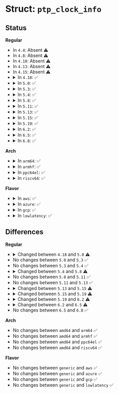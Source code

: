 # Struct: <code>ptp_clock_info</code>

## Status
<b>Regular</b>
<ul>
<li>
In <code>4.4</code>: Absent ⚠️
</li>
<li>
In <code>4.8</code>: Absent ⚠️
</li>
<li>
In <code>4.10</code>: Absent ⚠️
</li>
<li>
In <code>4.13</code>: Absent ⚠️
</li>
<li>
In <code>4.15</code>: Absent ⚠️
</li>
<li>
<details>
<summary>In <code>4.18</code>: ✅</summary>

```c
struct ptp_clock_info {
    struct module *owner;
    char name[16];
    s32 max_adj;
    int n_alarm;
    int n_ext_ts;
    int n_per_out;
    int n_pins;
    int pps;
    struct ptp_pin_desc *pin_config;
    int (*adjfine)(struct ptp_clock_info *, long int);
    int (*adjfreq)(struct ptp_clock_info *, s32);
    int (*adjtime)(struct ptp_clock_info *, s64);
    int (*gettime64)(struct ptp_clock_info *, struct timespec64 *);
    int (*getcrosststamp)(struct ptp_clock_info *, struct system_device_crosststamp *);
    int (*settime64)(struct ptp_clock_info *, const struct timespec64 *);
    int (*enable)(struct ptp_clock_info *, struct ptp_clock_request *, int);
    int (*verify)(struct ptp_clock_info *, unsigned int, enum ptp_pin_function, unsigned int);
    long int (*do_aux_work)(struct ptp_clock_info *);
};
```
</details>
</li>
<li>
<details>
<summary>In <code>5.0</code>: ✅</summary>

```c
struct ptp_clock_info {
    struct module *owner;
    char name[16];
    s32 max_adj;
    int n_alarm;
    int n_ext_ts;
    int n_per_out;
    int n_pins;
    int pps;
    struct ptp_pin_desc *pin_config;
    int (*adjfine)(struct ptp_clock_info *, long int);
    int (*adjfreq)(struct ptp_clock_info *, s32);
    int (*adjtime)(struct ptp_clock_info *, s64);
    int (*gettime64)(struct ptp_clock_info *, struct timespec64 *);
    int (*gettimex64)(struct ptp_clock_info *, struct timespec64 *, struct ptp_system_timestamp *);
    int (*getcrosststamp)(struct ptp_clock_info *, struct system_device_crosststamp *);
    int (*settime64)(struct ptp_clock_info *, const struct timespec64 *);
    int (*enable)(struct ptp_clock_info *, struct ptp_clock_request *, int);
    int (*verify)(struct ptp_clock_info *, unsigned int, enum ptp_pin_function, unsigned int);
    long int (*do_aux_work)(struct ptp_clock_info *);
};
```
</details>
</li>
<li>
<details>
<summary>In <code>5.3</code>: ✅</summary>

```c
struct ptp_clock_info {
    struct module *owner;
    char name[16];
    s32 max_adj;
    int n_alarm;
    int n_ext_ts;
    int n_per_out;
    int n_pins;
    int pps;
    struct ptp_pin_desc *pin_config;
    int (*adjfine)(struct ptp_clock_info *, long int);
    int (*adjfreq)(struct ptp_clock_info *, s32);
    int (*adjtime)(struct ptp_clock_info *, s64);
    int (*gettime64)(struct ptp_clock_info *, struct timespec64 *);
    int (*gettimex64)(struct ptp_clock_info *, struct timespec64 *, struct ptp_system_timestamp *);
    int (*getcrosststamp)(struct ptp_clock_info *, struct system_device_crosststamp *);
    int (*settime64)(struct ptp_clock_info *, const struct timespec64 *);
    int (*enable)(struct ptp_clock_info *, struct ptp_clock_request *, int);
    int (*verify)(struct ptp_clock_info *, unsigned int, enum ptp_pin_function, unsigned int);
    long int (*do_aux_work)(struct ptp_clock_info *);
};
```
</details>
</li>
<li>
<details>
<summary>In <code>5.4</code>: ✅</summary>

```c
struct ptp_clock_info {
    struct module *owner;
    char name[16];
    s32 max_adj;
    int n_alarm;
    int n_ext_ts;
    int n_per_out;
    int n_pins;
    int pps;
    struct ptp_pin_desc *pin_config;
    int (*adjfine)(struct ptp_clock_info *, long int);
    int (*adjfreq)(struct ptp_clock_info *, s32);
    int (*adjtime)(struct ptp_clock_info *, s64);
    int (*gettime64)(struct ptp_clock_info *, struct timespec64 *);
    int (*gettimex64)(struct ptp_clock_info *, struct timespec64 *, struct ptp_system_timestamp *);
    int (*getcrosststamp)(struct ptp_clock_info *, struct system_device_crosststamp *);
    int (*settime64)(struct ptp_clock_info *, const struct timespec64 *);
    int (*enable)(struct ptp_clock_info *, struct ptp_clock_request *, int);
    int (*verify)(struct ptp_clock_info *, unsigned int, enum ptp_pin_function, unsigned int);
    long int (*do_aux_work)(struct ptp_clock_info *);
};
```
</details>
</li>
<li>
<details>
<summary>In <code>5.8</code>: ✅</summary>

```c
struct ptp_clock_info {
    struct module *owner;
    char name[16];
    s32 max_adj;
    int n_alarm;
    int n_ext_ts;
    int n_per_out;
    int n_pins;
    int pps;
    struct ptp_pin_desc *pin_config;
    int (*adjfine)(struct ptp_clock_info *, long int);
    int (*adjfreq)(struct ptp_clock_info *, s32);
    int (*adjphase)(struct ptp_clock_info *, s32);
    int (*adjtime)(struct ptp_clock_info *, s64);
    int (*gettime64)(struct ptp_clock_info *, struct timespec64 *);
    int (*gettimex64)(struct ptp_clock_info *, struct timespec64 *, struct ptp_system_timestamp *);
    int (*getcrosststamp)(struct ptp_clock_info *, struct system_device_crosststamp *);
    int (*settime64)(struct ptp_clock_info *, const struct timespec64 *);
    int (*enable)(struct ptp_clock_info *, struct ptp_clock_request *, int);
    int (*verify)(struct ptp_clock_info *, unsigned int, enum ptp_pin_function, unsigned int);
    long int (*do_aux_work)(struct ptp_clock_info *);
};
```
</details>
</li>
<li>
<details>
<summary>In <code>5.11</code>: ✅</summary>

```c
struct ptp_clock_info {
    struct module *owner;
    char name[16];
    s32 max_adj;
    int n_alarm;
    int n_ext_ts;
    int n_per_out;
    int n_pins;
    int pps;
    struct ptp_pin_desc *pin_config;
    int (*adjfine)(struct ptp_clock_info *, long int);
    int (*adjfreq)(struct ptp_clock_info *, s32);
    int (*adjphase)(struct ptp_clock_info *, s32);
    int (*adjtime)(struct ptp_clock_info *, s64);
    int (*gettime64)(struct ptp_clock_info *, struct timespec64 *);
    int (*gettimex64)(struct ptp_clock_info *, struct timespec64 *, struct ptp_system_timestamp *);
    int (*getcrosststamp)(struct ptp_clock_info *, struct system_device_crosststamp *);
    int (*settime64)(struct ptp_clock_info *, const struct timespec64 *);
    int (*enable)(struct ptp_clock_info *, struct ptp_clock_request *, int);
    int (*verify)(struct ptp_clock_info *, unsigned int, enum ptp_pin_function, unsigned int);
    long int (*do_aux_work)(struct ptp_clock_info *);
};
```
</details>
</li>
<li>
<details>
<summary>In <code>5.13</code>: ✅</summary>

```c
struct ptp_clock_info {
    struct module *owner;
    char name[16];
    s32 max_adj;
    int n_alarm;
    int n_ext_ts;
    int n_per_out;
    int n_pins;
    int pps;
    struct ptp_pin_desc *pin_config;
    int (*adjfine)(struct ptp_clock_info *, long int);
    int (*adjfreq)(struct ptp_clock_info *, s32);
    int (*adjphase)(struct ptp_clock_info *, s32);
    int (*adjtime)(struct ptp_clock_info *, s64);
    int (*gettime64)(struct ptp_clock_info *, struct timespec64 *);
    int (*gettimex64)(struct ptp_clock_info *, struct timespec64 *, struct ptp_system_timestamp *);
    int (*getcrosststamp)(struct ptp_clock_info *, struct system_device_crosststamp *);
    int (*settime64)(struct ptp_clock_info *, const struct timespec64 *);
    int (*enable)(struct ptp_clock_info *, struct ptp_clock_request *, int);
    int (*verify)(struct ptp_clock_info *, unsigned int, enum ptp_pin_function, unsigned int);
    long int (*do_aux_work)(struct ptp_clock_info *);
};
```
</details>
</li>
<li>
<details>
<summary>In <code>5.15</code>: ✅</summary>

```c
struct ptp_clock_info {
    struct module *owner;
    char name[32];
    s32 max_adj;
    int n_alarm;
    int n_ext_ts;
    int n_per_out;
    int n_pins;
    int pps;
    struct ptp_pin_desc *pin_config;
    int (*adjfine)(struct ptp_clock_info *, long int);
    int (*adjfreq)(struct ptp_clock_info *, s32);
    int (*adjphase)(struct ptp_clock_info *, s32);
    int (*adjtime)(struct ptp_clock_info *, s64);
    int (*gettime64)(struct ptp_clock_info *, struct timespec64 *);
    int (*gettimex64)(struct ptp_clock_info *, struct timespec64 *, struct ptp_system_timestamp *);
    int (*getcrosststamp)(struct ptp_clock_info *, struct system_device_crosststamp *);
    int (*settime64)(struct ptp_clock_info *, const struct timespec64 *);
    int (*enable)(struct ptp_clock_info *, struct ptp_clock_request *, int);
    int (*verify)(struct ptp_clock_info *, unsigned int, enum ptp_pin_function, unsigned int);
    long int (*do_aux_work)(struct ptp_clock_info *);
};
```
</details>
</li>
<li>
<details>
<summary>In <code>5.19</code>: ✅</summary>

```c
struct ptp_clock_info {
    struct module *owner;
    char name[32];
    s32 max_adj;
    int n_alarm;
    int n_ext_ts;
    int n_per_out;
    int n_pins;
    int pps;
    struct ptp_pin_desc *pin_config;
    int (*adjfine)(struct ptp_clock_info *, long int);
    int (*adjfreq)(struct ptp_clock_info *, s32);
    int (*adjphase)(struct ptp_clock_info *, s32);
    int (*adjtime)(struct ptp_clock_info *, s64);
    int (*gettime64)(struct ptp_clock_info *, struct timespec64 *);
    int (*gettimex64)(struct ptp_clock_info *, struct timespec64 *, struct ptp_system_timestamp *);
    int (*getcrosststamp)(struct ptp_clock_info *, struct system_device_crosststamp *);
    int (*settime64)(struct ptp_clock_info *, const struct timespec64 *);
    int (*getcycles64)(struct ptp_clock_info *, struct timespec64 *);
    int (*getcyclesx64)(struct ptp_clock_info *, struct timespec64 *, struct ptp_system_timestamp *);
    int (*getcrosscycles)(struct ptp_clock_info *, struct system_device_crosststamp *);
    int (*enable)(struct ptp_clock_info *, struct ptp_clock_request *, int);
    int (*verify)(struct ptp_clock_info *, unsigned int, enum ptp_pin_function, unsigned int);
    long int (*do_aux_work)(struct ptp_clock_info *);
};
```
</details>
</li>
<li>
<details>
<summary>In <code>6.2</code>: ✅</summary>

```c
struct ptp_clock_info {
    struct module *owner;
    char name[32];
    s32 max_adj;
    int n_alarm;
    int n_ext_ts;
    int n_per_out;
    int n_pins;
    int pps;
    struct ptp_pin_desc *pin_config;
    int (*adjfine)(struct ptp_clock_info *, long int);
    int (*adjphase)(struct ptp_clock_info *, s32);
    int (*adjtime)(struct ptp_clock_info *, s64);
    int (*gettime64)(struct ptp_clock_info *, struct timespec64 *);
    int (*gettimex64)(struct ptp_clock_info *, struct timespec64 *, struct ptp_system_timestamp *);
    int (*getcrosststamp)(struct ptp_clock_info *, struct system_device_crosststamp *);
    int (*settime64)(struct ptp_clock_info *, const struct timespec64 *);
    int (*getcycles64)(struct ptp_clock_info *, struct timespec64 *);
    int (*getcyclesx64)(struct ptp_clock_info *, struct timespec64 *, struct ptp_system_timestamp *);
    int (*getcrosscycles)(struct ptp_clock_info *, struct system_device_crosststamp *);
    int (*enable)(struct ptp_clock_info *, struct ptp_clock_request *, int);
    int (*verify)(struct ptp_clock_info *, unsigned int, enum ptp_pin_function, unsigned int);
    long int (*do_aux_work)(struct ptp_clock_info *);
};
```
</details>
</li>
<li>
<details>
<summary>In <code>6.5</code>: ✅</summary>

```c
struct ptp_clock_info {
    struct module *owner;
    char name[32];
    s32 max_adj;
    int n_alarm;
    int n_ext_ts;
    int n_per_out;
    int n_pins;
    int pps;
    struct ptp_pin_desc *pin_config;
    int (*adjfine)(struct ptp_clock_info *, long int);
    int (*adjphase)(struct ptp_clock_info *, s32);
    s32 (*getmaxphase)(struct ptp_clock_info *);
    int (*adjtime)(struct ptp_clock_info *, s64);
    int (*gettime64)(struct ptp_clock_info *, struct timespec64 *);
    int (*gettimex64)(struct ptp_clock_info *, struct timespec64 *, struct ptp_system_timestamp *);
    int (*getcrosststamp)(struct ptp_clock_info *, struct system_device_crosststamp *);
    int (*settime64)(struct ptp_clock_info *, const struct timespec64 *);
    int (*getcycles64)(struct ptp_clock_info *, struct timespec64 *);
    int (*getcyclesx64)(struct ptp_clock_info *, struct timespec64 *, struct ptp_system_timestamp *);
    int (*getcrosscycles)(struct ptp_clock_info *, struct system_device_crosststamp *);
    int (*enable)(struct ptp_clock_info *, struct ptp_clock_request *, int);
    int (*verify)(struct ptp_clock_info *, unsigned int, enum ptp_pin_function, unsigned int);
    long int (*do_aux_work)(struct ptp_clock_info *);
};
```
</details>
</li>
<li>
<details>
<summary>In <code>6.8</code>: ✅</summary>

```c
struct ptp_clock_info {
    struct module *owner;
    char name[32];
    s32 max_adj;
    int n_alarm;
    int n_ext_ts;
    int n_per_out;
    int n_pins;
    int pps;
    struct ptp_pin_desc *pin_config;
    int (*adjfine)(struct ptp_clock_info *, long int);
    int (*adjphase)(struct ptp_clock_info *, s32);
    s32 (*getmaxphase)(struct ptp_clock_info *);
    int (*adjtime)(struct ptp_clock_info *, s64);
    int (*gettime64)(struct ptp_clock_info *, struct timespec64 *);
    int (*gettimex64)(struct ptp_clock_info *, struct timespec64 *, struct ptp_system_timestamp *);
    int (*getcrosststamp)(struct ptp_clock_info *, struct system_device_crosststamp *);
    int (*settime64)(struct ptp_clock_info *, const struct timespec64 *);
    int (*getcycles64)(struct ptp_clock_info *, struct timespec64 *);
    int (*getcyclesx64)(struct ptp_clock_info *, struct timespec64 *, struct ptp_system_timestamp *);
    int (*getcrosscycles)(struct ptp_clock_info *, struct system_device_crosststamp *);
    int (*enable)(struct ptp_clock_info *, struct ptp_clock_request *, int);
    int (*verify)(struct ptp_clock_info *, unsigned int, enum ptp_pin_function, unsigned int);
    long int (*do_aux_work)(struct ptp_clock_info *);
};
```
</details>
</li>
</ul>
<b>Arch</b>
<ul>
<li>
<details>
<summary>In <code>arm64</code>: ✅</summary>

```c
struct ptp_clock_info {
    struct module *owner;
    char name[16];
    s32 max_adj;
    int n_alarm;
    int n_ext_ts;
    int n_per_out;
    int n_pins;
    int pps;
    struct ptp_pin_desc *pin_config;
    int (*adjfine)(struct ptp_clock_info *, long int);
    int (*adjfreq)(struct ptp_clock_info *, s32);
    int (*adjtime)(struct ptp_clock_info *, s64);
    int (*gettime64)(struct ptp_clock_info *, struct timespec64 *);
    int (*gettimex64)(struct ptp_clock_info *, struct timespec64 *, struct ptp_system_timestamp *);
    int (*getcrosststamp)(struct ptp_clock_info *, struct system_device_crosststamp *);
    int (*settime64)(struct ptp_clock_info *, const struct timespec64 *);
    int (*enable)(struct ptp_clock_info *, struct ptp_clock_request *, int);
    int (*verify)(struct ptp_clock_info *, unsigned int, enum ptp_pin_function, unsigned int);
    long int (*do_aux_work)(struct ptp_clock_info *);
};
```
</details>
</li>
<li>
<details>
<summary>In <code>armhf</code>: ✅</summary>

```c
struct ptp_clock_info {
    struct module *owner;
    char name[16];
    s32 max_adj;
    int n_alarm;
    int n_ext_ts;
    int n_per_out;
    int n_pins;
    int pps;
    struct ptp_pin_desc *pin_config;
    int (*adjfine)(struct ptp_clock_info *, long int);
    int (*adjfreq)(struct ptp_clock_info *, s32);
    int (*adjtime)(struct ptp_clock_info *, s64);
    int (*gettime64)(struct ptp_clock_info *, struct timespec64 *);
    int (*gettimex64)(struct ptp_clock_info *, struct timespec64 *, struct ptp_system_timestamp *);
    int (*getcrosststamp)(struct ptp_clock_info *, struct system_device_crosststamp *);
    int (*settime64)(struct ptp_clock_info *, const struct timespec64 *);
    int (*enable)(struct ptp_clock_info *, struct ptp_clock_request *, int);
    int (*verify)(struct ptp_clock_info *, unsigned int, enum ptp_pin_function, unsigned int);
    long int (*do_aux_work)(struct ptp_clock_info *);
};
```
</details>
</li>
<li>
<details>
<summary>In <code>ppc64el</code>: ✅</summary>

```c
struct ptp_clock_info {
    struct module *owner;
    char name[16];
    s32 max_adj;
    int n_alarm;
    int n_ext_ts;
    int n_per_out;
    int n_pins;
    int pps;
    struct ptp_pin_desc *pin_config;
    int (*adjfine)(struct ptp_clock_info *, long int);
    int (*adjfreq)(struct ptp_clock_info *, s32);
    int (*adjtime)(struct ptp_clock_info *, s64);
    int (*gettime64)(struct ptp_clock_info *, struct timespec64 *);
    int (*gettimex64)(struct ptp_clock_info *, struct timespec64 *, struct ptp_system_timestamp *);
    int (*getcrosststamp)(struct ptp_clock_info *, struct system_device_crosststamp *);
    int (*settime64)(struct ptp_clock_info *, const struct timespec64 *);
    int (*enable)(struct ptp_clock_info *, struct ptp_clock_request *, int);
    int (*verify)(struct ptp_clock_info *, unsigned int, enum ptp_pin_function, unsigned int);
    long int (*do_aux_work)(struct ptp_clock_info *);
};
```
</details>
</li>
<li>
<details>
<summary>In <code>riscv64</code>: ✅</summary>

```c
struct ptp_clock_info {
    struct module *owner;
    char name[16];
    s32 max_adj;
    int n_alarm;
    int n_ext_ts;
    int n_per_out;
    int n_pins;
    int pps;
    struct ptp_pin_desc *pin_config;
    int (*adjfine)(struct ptp_clock_info *, long int);
    int (*adjfreq)(struct ptp_clock_info *, s32);
    int (*adjtime)(struct ptp_clock_info *, s64);
    int (*gettime64)(struct ptp_clock_info *, struct timespec64 *);
    int (*gettimex64)(struct ptp_clock_info *, struct timespec64 *, struct ptp_system_timestamp *);
    int (*getcrosststamp)(struct ptp_clock_info *, struct system_device_crosststamp *);
    int (*settime64)(struct ptp_clock_info *, const struct timespec64 *);
    int (*enable)(struct ptp_clock_info *, struct ptp_clock_request *, int);
    int (*verify)(struct ptp_clock_info *, unsigned int, enum ptp_pin_function, unsigned int);
    long int (*do_aux_work)(struct ptp_clock_info *);
};
```
</details>
</li>
</ul>
<b>Flavor</b>
<ul>
<li>
<details>
<summary>In <code>aws</code>: ✅</summary>

```c
struct ptp_clock_info {
    struct module *owner;
    char name[16];
    s32 max_adj;
    int n_alarm;
    int n_ext_ts;
    int n_per_out;
    int n_pins;
    int pps;
    struct ptp_pin_desc *pin_config;
    int (*adjfine)(struct ptp_clock_info *, long int);
    int (*adjfreq)(struct ptp_clock_info *, s32);
    int (*adjtime)(struct ptp_clock_info *, s64);
    int (*gettime64)(struct ptp_clock_info *, struct timespec64 *);
    int (*gettimex64)(struct ptp_clock_info *, struct timespec64 *, struct ptp_system_timestamp *);
    int (*getcrosststamp)(struct ptp_clock_info *, struct system_device_crosststamp *);
    int (*settime64)(struct ptp_clock_info *, const struct timespec64 *);
    int (*enable)(struct ptp_clock_info *, struct ptp_clock_request *, int);
    int (*verify)(struct ptp_clock_info *, unsigned int, enum ptp_pin_function, unsigned int);
    long int (*do_aux_work)(struct ptp_clock_info *);
};
```
</details>
</li>
<li>
<details>
<summary>In <code>azure</code>: ✅</summary>

```c
struct ptp_clock_info {
    struct module *owner;
    char name[16];
    s32 max_adj;
    int n_alarm;
    int n_ext_ts;
    int n_per_out;
    int n_pins;
    int pps;
    struct ptp_pin_desc *pin_config;
    int (*adjfine)(struct ptp_clock_info *, long int);
    int (*adjfreq)(struct ptp_clock_info *, s32);
    int (*adjtime)(struct ptp_clock_info *, s64);
    int (*gettime64)(struct ptp_clock_info *, struct timespec64 *);
    int (*gettimex64)(struct ptp_clock_info *, struct timespec64 *, struct ptp_system_timestamp *);
    int (*getcrosststamp)(struct ptp_clock_info *, struct system_device_crosststamp *);
    int (*settime64)(struct ptp_clock_info *, const struct timespec64 *);
    int (*enable)(struct ptp_clock_info *, struct ptp_clock_request *, int);
    int (*verify)(struct ptp_clock_info *, unsigned int, enum ptp_pin_function, unsigned int);
    long int (*do_aux_work)(struct ptp_clock_info *);
};
```
</details>
</li>
<li>
<details>
<summary>In <code>gcp</code>: ✅</summary>

```c
struct ptp_clock_info {
    struct module *owner;
    char name[16];
    s32 max_adj;
    int n_alarm;
    int n_ext_ts;
    int n_per_out;
    int n_pins;
    int pps;
    struct ptp_pin_desc *pin_config;
    int (*adjfine)(struct ptp_clock_info *, long int);
    int (*adjfreq)(struct ptp_clock_info *, s32);
    int (*adjtime)(struct ptp_clock_info *, s64);
    int (*gettime64)(struct ptp_clock_info *, struct timespec64 *);
    int (*gettimex64)(struct ptp_clock_info *, struct timespec64 *, struct ptp_system_timestamp *);
    int (*getcrosststamp)(struct ptp_clock_info *, struct system_device_crosststamp *);
    int (*settime64)(struct ptp_clock_info *, const struct timespec64 *);
    int (*enable)(struct ptp_clock_info *, struct ptp_clock_request *, int);
    int (*verify)(struct ptp_clock_info *, unsigned int, enum ptp_pin_function, unsigned int);
    long int (*do_aux_work)(struct ptp_clock_info *);
};
```
</details>
</li>
<li>
<details>
<summary>In <code>lowlatency</code>: ✅</summary>

```c
struct ptp_clock_info {
    struct module *owner;
    char name[16];
    s32 max_adj;
    int n_alarm;
    int n_ext_ts;
    int n_per_out;
    int n_pins;
    int pps;
    struct ptp_pin_desc *pin_config;
    int (*adjfine)(struct ptp_clock_info *, long int);
    int (*adjfreq)(struct ptp_clock_info *, s32);
    int (*adjtime)(struct ptp_clock_info *, s64);
    int (*gettime64)(struct ptp_clock_info *, struct timespec64 *);
    int (*gettimex64)(struct ptp_clock_info *, struct timespec64 *, struct ptp_system_timestamp *);
    int (*getcrosststamp)(struct ptp_clock_info *, struct system_device_crosststamp *);
    int (*settime64)(struct ptp_clock_info *, const struct timespec64 *);
    int (*enable)(struct ptp_clock_info *, struct ptp_clock_request *, int);
    int (*verify)(struct ptp_clock_info *, unsigned int, enum ptp_pin_function, unsigned int);
    long int (*do_aux_work)(struct ptp_clock_info *);
};
```
</details>
</li>
</ul>

## Differences
<b>Regular</b>
<ul>
<li>
<details>
<summary>Changed between <code>4.18</code> and <code>5.0</code> ⚠️</summary>
<ul>
<li>
<b>Field added. </b>
<code>int (*gettimex64)(struct ptp_clock_info *, struct timespec64 *, struct ptp_system_timestamp *)</code>
</li>
</ul>
</details>
</li>
<li>
No changes between <code>5.0</code> and <code>5.3</code> ✅
</li>
<li>
No changes between <code>5.3</code> and <code>5.4</code> ✅
</li>
<li>
<details>
<summary>Changed between <code>5.4</code> and <code>5.8</code> ⚠️</summary>
<ul>
<li>
<b>Field added. </b>
<code>int (*adjphase)(struct ptp_clock_info *, s32)</code>
</li>
</ul>
</details>
</li>
<li>
No changes between <code>5.8</code> and <code>5.11</code> ✅
</li>
<li>
No changes between <code>5.11</code> and <code>5.13</code> ✅
</li>
<li>
<details>
<summary>Changed between <code>5.13</code> and <code>5.15</code> ⚠️</summary>
<ul>
<li>
<b>Field type changed. </b>
<code>char name[16]</code> ➡️ <code>char name[32]</code>
</li>
</ul>
</details>
</li>
<li>
<details>
<summary>Changed between <code>5.15</code> and <code>5.19</code> ⚠️</summary>
<ul>
<li>
<b>Field added. </b>
<code>int (*getcycles64)(struct ptp_clock_info *, struct timespec64 *)</code>
</li>
<li>
<b>Field added. </b>
<code>int (*getcyclesx64)(struct ptp_clock_info *, struct timespec64 *, struct ptp_system_timestamp *)</code>
</li>
<li>
<b>Field added. </b>
<code>int (*getcrosscycles)(struct ptp_clock_info *, struct system_device_crosststamp *)</code>
</li>
</ul>
</details>
</li>
<li>
<details>
<summary>Changed between <code>5.19</code> and <code>6.2</code> ⚠️</summary>
<ul>
<li>
<b>Field removed. </b>
<code>int (*adjfreq)(struct ptp_clock_info *, s32)</code>
</li>
</ul>
</details>
</li>
<li>
<details>
<summary>Changed between <code>6.2</code> and <code>6.5</code> ⚠️</summary>
<ul>
<li>
<b>Field added. </b>
<code>s32 (*getmaxphase)(struct ptp_clock_info *)</code>
</li>
</ul>
</details>
</li>
<li>
No changes between <code>6.5</code> and <code>6.8</code> ✅
</li>
</ul>
<b>Arch</b>
<ul>
<li>
No changes between <code>amd64</code> and <code>arm64</code> ✅
</li>
<li>
No changes between <code>amd64</code> and <code>armhf</code> ✅
</li>
<li>
No changes between <code>amd64</code> and <code>ppc64el</code> ✅
</li>
<li>
No changes between <code>amd64</code> and <code>riscv64</code> ✅
</li>
</ul>
<b>Flavor</b>
<ul>
<li>
No changes between <code>generic</code> and <code>aws</code> ✅
</li>
<li>
No changes between <code>generic</code> and <code>azure</code> ✅
</li>
<li>
No changes between <code>generic</code> and <code>gcp</code> ✅
</li>
<li>
No changes between <code>generic</code> and <code>lowlatency</code> ✅
</li>
</ul>
